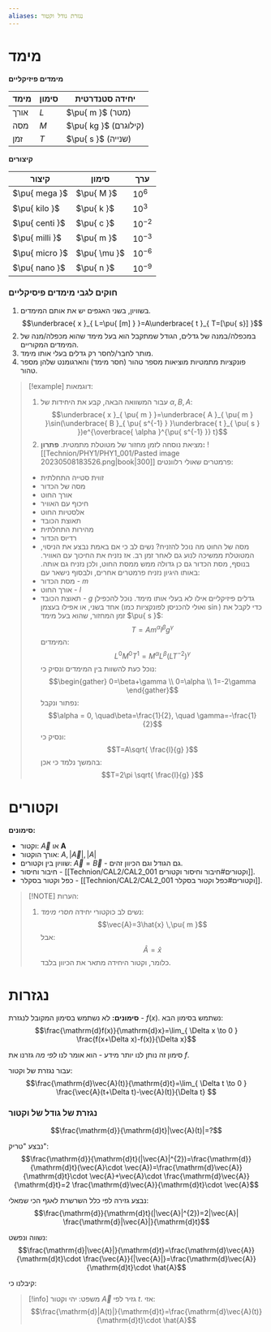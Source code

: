 ```yaml
---
aliases: נגזרת גודל וקטור
---
```


# מימד

**מימדים פיזיקליים**

מימד | סימון | יחידה סטנדרטית
-|-|-
אורך | $L$ | $\pu{ m }$ (מטר)
מסה | $M$ | $\pu{ kg }$ (קילוגרם)
זמן | $T$ |$\pu{ s }$ (שנייה)

**קיצורים**

קיצור | סימון | ערך
-|-|-
$\pu{ mega }$ | $\pu{ M }$ | $10^{6}$
$\pu{ kilo }$ | $\pu{ k }$ | $10^{3}$
$\pu{ centi }$ | $\pu{ c }$ | $10^{-2}$
$\pu{ milli }$ | $\pu{ m }$ | $10^{-3}$
$\pu{ micro }$ | $\pu{ \mu }$ |$10^{-6}$
$\pu{ nano }$ | $\pu{ n }$ | $10^{-9}$


### חוקים לגבי מימדים פיסיקליים
1. בשוויון, בשני האגפים יש את אותם המימדים.
	$$\underbrace{ x }_{ L=\pu{ [m] } }=A\underbrace{ t }_{ T=[\pu{ s}] }$$
2. במכפלה/במנה של גדלים, הגודל שמתקבל הוא בעל מימד שהוא מכפלה/מנה של המימדים המקוריים.
3. מותר לחבר/לחסר רק גדלים בעלי אותו מימד.
4. פונקציות מתמטיות מוציאות מספר טהור (חסר מימד) והארגומנט שלהן מספר טהור.
>[!example] דוגמאות:
>1. עבור המשוואה הבאה, קבע את היחידות  של $\alpha,B,A$:
>	$$\underbrace{ x }_{ \pu{ m } }=\underbrace{ A }_{ \pu{ m } }\sin(\underbrace{ B }_{ \pu{ s^{-1} } }\underbrace{ t }_{ \pu{ s } })e^{\overbrace{ \alpha }^{\pu{ s^{-1} }} t}$$
>2. מציאת נוסחה לזמן מחזור של מטוטלת מתמטית.
>	**פתרון:**
>	![[Technion/PHY1/PHY1_001/Pasted image 20230508183526.png|book|300]]
>	פרמטרים שאולי רלוונטים:
>	- זווית סטייה התחלתית
>	- מסה של הכדור
>	- אורך החוט
>	- חיכוף עם האוויר
>	- אלסטיות החוט
>	- תאוצת הכובד
>	- מהירות התחלתית
>	- רדיוס הכדור
>	- מסה של החוט
> 	מה נוכל להזניח?
> 	נשים לב כי אם באמת נבצע את הניסוי, המטוטלת ממשיכה לנוע גם לאחר זמן רב. אז נזניח את החיכוך עם האוויר. בנוסף, מסת הכדור גם כן גדולה ממש ממסת החוט, ולכן נזניח גם אותה. באותו היגיון נזניח פרמטרים אחרים, ולבסוף נישאר עם:
> 	- מסת הכדור - $m$
> 	- אורך החוט - $l$
> 	- תאוצת הכובד - $g$
> 	גדלים פיזיקליים אילו לא בעלי אותו מימד. נוכל להכפילן אחד בשני, או אפילו בעצמן (ואולי להכניסן לפונקציות כמו $\sin$) כדי לקבל את זמן המחזור, שהוא בעל מימד $\pu{ s }$:
> 	$$T=Am^{\alpha}l^{\beta}g^{\gamma}$$
> 	המימדים:
> 	$$L^{0}M^{0}T^{1}=M^{\alpha}L^{\beta}(LT^{-2})^{\gamma}$$
> 	נוכל כעת להשוות בין המימדים ונסיק כי:
> 	$$\begin{gather}
> 	0=\beta+\gamma \\
> 	0=\alpha \\
> 	1=-2\gamma
> 	\end{gather}$$
>	נפתור ונקבל:
>	$$\alpha = 0, \quad\beta=\frac{1}{2}, \quad \gamma=-\frac{1}{2}$$
>	ונסיק כי:
>	$$T=A\sqrt{ \frac{l}{g} }$$
>	בהמשך נלמד כי אכן:
>	$$T=2\pi \sqrt{ \frac{l}{g} }$$


# וקטורים
**סימונים:**
- וקטור: $\vec{A}$ או $\mathbf{A}$
- אורך הוקטור: $A, |\vec{A}|, |A|$
- שוויון בין וקטורים: $\vec{A}=\vec{B}$ - גם הגודל וגם הכיוון זהים.
- חיבור וחיסור - [[Technion/CAL2/CAL2_001 וקטורים#חיבור וחיסור וקטורים]].
- כפל וקטור בסקלר - [[Technion/CAL2/CAL2_001 וקטורים#כפל וקטור בסקלר]].


> [!NOTE] הערות:
> 1. נשים לב כוקטורי יחידה *חסרי מימד*:
> $$\vec{A}=3\hat{x} \,\pu{ m }$$
> אבל:
> $$\hat{A}=\hat{x}$$
> כלומר, וקטור היחידה מתאר את הכיוון בלבד.

# נגזרות
**סימונים:**
לא נשתמש בסימון המקובל לנגזרת - $f(x)$. נשתמש בסימון הבא:
$$\frac{\mathrm{d}f(x)}{\mathrm{d}x}=\lim_{ \Delta x \to 0 } \frac{f(x+\Delta x)-f(x)}{\Delta x}$$

סימון זה נותן לנו יותר מידע - הוא אומר לנו *לפי מה* גזרנו את $f$.

עבור נגזרת של וקטור:
$$\frac{\mathrm{d}\vec{A}(t)}{\mathrm{d}t}=\lim_{ \Delta t \to 0 } \frac{\vec{A}(t+\Delta t)-\vec{A}(t)}{\Delta t} $$

### נגזרת של גודל של וקטור

$$\frac{\mathrm{d}}{\mathrm{d}t}|\vec{A}(t)|=?$$

נבצע "טריק":
$$\frac{\mathrm{d}}{\mathrm{d}t}(|\vec{A}|^{2})=\frac{\mathrm{d}}{\mathrm{d}t}(\vec{A}\cdot \vec{A})=\frac{\mathrm{d}\vec{A}}{\mathrm{d}t}\cdot \vec{A}+\vec{A}\cdot \frac{\mathrm{d}\vec{A}}{\mathrm{d}t}=2 \frac{\mathrm{d}\vec{A}}{\mathrm{d}t}\cdot \vec{A}$$

נבצע גזירה לפי כלל השרשרת לאגף הכי שמאלי:
$$\frac{\mathrm{d}}{\mathrm{d}t}(|\vec{A}|^{2})=2|\vec{A}| \frac{\mathrm{d}|\vec{A}|}{\mathrm{d}t}$$

נשווה ונפשט:
$$\frac{\mathrm{d}|\vec{A}|}{\mathrm{d}t}=\frac{\mathrm{d}\vec{A}}{\mathrm{d}t}\cdot \frac{\vec{A}}{|\vec{A}|}=\frac{\mathrm{d}\vec{A}}{\mathrm{d}t}\cdot  \hat{A}$$

קיבלנו כי:
>[!info] משפט:
> יהי וקטור $\vec{A}$ גזיר לפי $t$. אזי:
> $$\frac{\mathrm{d}|A(t)|}{\mathrm{d}t}=\frac{\mathrm{d}\vec{A}(t)}{\mathrm{d}t}\cdot  \hat{A}$$


